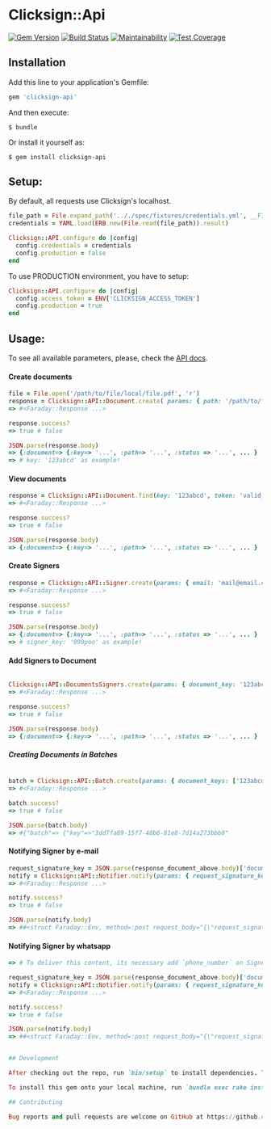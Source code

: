 # Clicksign::Api

[![Gem Version](https://badge.fury.io/rb/clicksign-api.svg)](https://badge.fury.io/rb/clicksign-api)
[![Build Status](https://travis-ci.org/NexoosBR/clicksign-api.svg?branch=master)](https://travis-ci.org/NexoosBR/clicksign-api)
[![Maintainability](https://api.codeclimate.com/v1/badges/7e4c11dd4129d37ee34c/maintainability)](https://codeclimate.com/github/NexoosBR/clicksign-api/maintainability)
[![Test Coverage](https://api.codeclimate.com/v1/badges/7e4c11dd4129d37ee34c/test_coverage)](https://codeclimate.com/github/NexoosBR/clicksign-api/test_coverage)

## Installation

Add this line to your application's Gemfile:

```ruby
gem 'clicksign-api'
```

And then execute:

    $ bundle

Or install it yourself as:

    $ gem install clicksign-api

## Setup:

By default, all requests use Clicksign's localhost.

```ruby
file_path = File.expand_path('.././spec/fixtures/credentials.yml', __FILE__)
credentials = YAML.load(ERB.new(File.read(file_path)).result)

Clicksign::API.configure do |config|
  config.credentials = credentials
  config.production = false
end

```

To use PRODUCTION environment, you have to setup:

```ruby
Clicksign::API.configure do |config|
  config.access_token = ENV['CLICKSIGN_ACCESS_TOKEN']
  config.production = true
end
```

## Usage:

To see all available parameters, please, check the [API docs](https://developers.clicksign.com/docs/informacoes-gerais).

#### Create documents

```ruby
file = File.open('/path/to/file/local/file.pdf', 'r')
response = Clicksign::API::Document.create( params: { path: '/path/to/file/on/clicksign.pdf', file: file }, token: 'valid_token'
=> #<Faraday::Response ...>

response.success?
=> true # false

JSON.parse(response.body)
=> {:document=> {:key=> '...', :path=> '...', :status => '...', ... }
=> # key: '123abcd' as example!
```

#### View documents

```ruby
response = Clicksign::API::Document.find(key: '123abcd', token: 'valid_token')
=> #<Faraday::Response ...>

response.success?
=> true # false

JSON.parse(response.body)
=> {:document=> {:key=> '...', :path=> '...', :status => '...', ... }
```

#### Create Signers

```ruby
response = Clicksign::API::Signer.create(params: { email: 'mail@email.com', auths: ['email'], delivery: 'email' }, token: 'valid_token')
=> #<Faraday::Response ...>

response.success?
=> true # false

JSON.parse(response.body)
=> {:document=> {:key=> '...', :path=> '...', :status => '...', ... }
=> # signer_key: '999poo' as example!
```
#### Add Signers to Document

```ruby

Clicksign::API::DocumentsSigners.create(params: { document_key: '123abcd', signer_key: '999poo', sign_as: 'sign_as' }, token: 'valid_token')
=> #<Faraday::Response ...>

response.success?
=> true # false

JSON.parse(response.body)
=> {:document=> {:key=> '...', :path=> '...', :status => '...', ... }
  ```

##### Creating Documents in Batches

```ruby

batch = Clicksign::API::Batch.create(params: { document_keys: ['123abcd', 'other_document_key'], signer_key: '999poo', summary: true}, token: 'valid_token')
=> #<Faraday::Response ...>

batch.success?
=> true # false

JSON.parse(batch.body)
=> #{"batch"=> {"key"=>"3dd7fa89-15f7-48b6-81e8-7d14a273bbb8"

```
#### Notifying Signer by e-mail

```ruby
request_signature_key = JSON.parse(response_document_above.body)['document']['signers'].first['request_signature_key']
notify = Clicksign::API::Notifier.notify(params: { request_signature_key: request_signature_key }, token: 'valid_token')
=> #<Faraday::Response ...>

notify.success?
=> true # false

JSON.parse(notify.body)
=> ##<struct Faraday::Env, method=:post request_body="{\"request_signature_key\":

```

#### Notifying Signer by whatsapp

```ruby
=> # To deliver this content, its necessary add `phone_number` on Signer

request_signature_key = JSON.parse(response_document_above.body)['document']['signers'].first['request_signature_key']
notify = Clicksign::API::Notifier.notify(params: { request_signature_key: request_signature_key }, token: 'valid_token')
=> #<Faraday::Response ...>

notify.success?
=> true # false

JSON.parse(notify.body)
=> ##<struct Faraday::Env, method=:post request_body="{\"request_signature_key\":


## Development

After checking out the repo, run `bin/setup` to install dependencies. Then, run `rake spec` to run the tests. You can also run `bin/console` for an interactive prompt that will allow you to experiment.

To install this gem onto your local machine, run `bundle exec rake install`. To release a new version, update the version number in `version.rb`, and then run `bundle exec rake release`, which will create a git tag for the version, push git commits and tags, and push the `.gem` file to [rubygems.org](https://rubygems.org).

## Contributing

Bug reports and pull requests are welcome on GitHub at https://github.com/[USERNAME]/clicksign-api.
